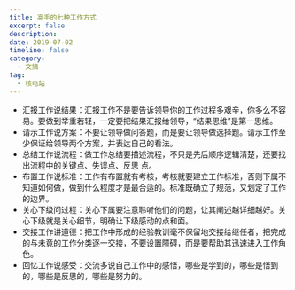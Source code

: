 ```yaml
---
title: 高手的七种工作方式
excerpt: false
description: 
date: 2019-07-02
timeline: false
category:
  - 文摘
tag:
  - 核电站
---
```


- 汇报工作说结果：汇报工作不是要告诉领导你的工作过程多艰辛，你多么不容易。要做到举重若轻，一定要把结果汇报给领导，“结果思维”是第一思维。
- 请示工作说方案：不要让领导做问答题，而是要让领导做选择题。请示工作至少保证给领导两个方案，并表达自己的看法。
- 总结工作说流程：做工作总结要描述流程，不只是先后顺序逻辑清楚，还要找出流程中的关键点、失误点、反思
点。
- 布置工作说标准：工作有布置就有考核，考核就要建立工作标准，否则下属不知道如何做，做到什么程度才是最合适的。标准既确立了规范，又划定了工作的边界。
- 关心下级问过程：关心下属要注意聆听他们的问题，让其阐述越详细越好。关心下级就是关心细节，明确让下级感动的点和面。
- 交接工作讲道德：把工作中形成的经验教训毫不保留地交接给继任者，把完成的与未竟的工作分类逐一交接，不要设置障碍，而是要帮助其迅速进入工作角色。
- 回忆工作说感受：交流多说自己工作中的感悟，哪些是学到的，哪些是悟到的，哪些是反思的，哪些是努力的。